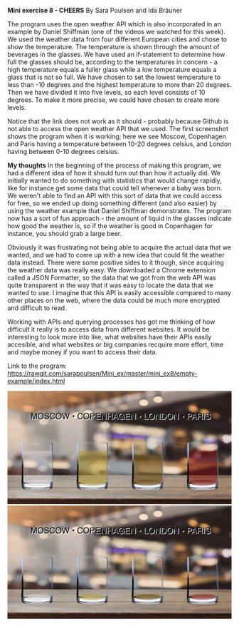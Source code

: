**Mini exercise 8 - CHEERS**
By Sara Poulsen and Ida Bräuner

The program uses the open weather API which is also incorporated in an example by Daniel Shiffman (one of the videos we watched for this week). We used the weather data from four different European cities and chose to show the temperature. The temperature is shown through the amount of beverages in the glasses. We have used an if-statement to determine how full the glasses should be, according to the temperatures in concern - a high temperature equals a fuller glass while a low temperature equals a glass that is not so full. We have chosen to set the lowest temperature to less than -10 degrees and the highest temperature to more than 20 degrees. Then we have divided it into five levels, so each level consists of 10 degrees. To make it more precise, we could have chosen to create more levels.

Notice that the link does not work as it should - probably because Github is not able to access the open weather API that we used. The first screenshot shows the program when it is working; here we see Moscow, Copenhagen and Paris having a temperature between 10-20 degrees celsius, and London having between 0-10 degrees celsius.

**My thoughts**
In the beginning of the process of making this program, we had a different idea of how it should turn out than how it actually did. We initially wanted to do something with statistics that would change rapidly, like for instance get some data that could tell whenever a baby was born. We weren't able to find an API with this sort of data that we could access for free, so we ended up doing something different (and also easier) by using the weather example that Daniel Shiffman demonstrates. The program now has a sort of fun approach - the amount of liquid in the glasses indicate how good the weather is, so if the weather is good in Copenhagen for instance, you should grab a large beer. 

Obviously it was frustrating not being able to acquire the actual data that we wanted, and we had to come up with a new idea that could fit the weather data instead. There were some positive sides to it though, since acquiring the weather data was really easy. We downloaded a Chrome extension called a JSON Formatter, so the data that we got from the web API was quite transparent in the way that it was easy to locate the data that we wanted to use. I imagine that this API is easily accessible compared to many other places on the web, where the data could be much more encrypted and difficult to read. 

Working with APIs and querying processes has got me thinking of how difficult it really is to access data from different websites. It would be interesting to look more into like, what websites have their APIs easily accesible, and what websites or big companies recquire more effort, time and maybe money if you want to access their data.



Link to the program: https://rawgit.com/sarapoulsen/Mini_ex/master/mini_ex8/empty-example/index.html

![Screenshot](https://github.com/sarapoulsen/Mini_ex/blob/master/mini_ex8/screenshot1.png)
![Screenshot](https://github.com/sarapoulsen/Mini_ex/blob/master/mini_ex8/screenshot2.png)

